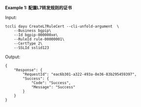 **Example 1: 配置L7转发规则的证书**



Input: 

```
tccli dayu CreateL7RuleCert --cli-unfold-argument  \
    --Business bgpip\
    --Id bgpip-000000xe\
    --RuleId rule-00000001\
    --CertType 2\
    --SSLId sslid123
```

Output: 
```
{
    "Response": {
        "RequestId": "eac6b301-a322-493a-8e36-83b295459397",
        "Success": {
            "Code": "Success",
            "Message": "Success"
        }
    }
}
```

